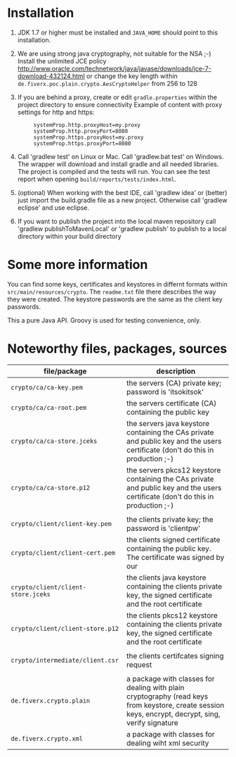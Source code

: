 # Installation

1. JDK 1.7 or higher must be installed and <code>JAVA_HOME</code> should point to this installation.

2. We are using strong java cryptography, not suitable for the NSA ;-)
    Install the unlimited JCE policy http://www.oracle.com/technetwork/java/javase/downloads/jce-7-download-432124.html or change the key length within
    <code>de.fiverx.poc.plain.crypto.AesCryptoHelper</code> from 256 to 128

3. If you are behind a proxy, create or edit <code>gradle.properties</code> within the project directory to ensure connectivity
   Example of content with proxy settings for http and https:
   ```
        systemProp.http.proxyHost=my.proxy
        systemProp.http.proxyPort=8080
        systemProp.https.proxyHost=my.proxy
        systemProp.https.proxyPort=8080
    ```

4. Call 'gradlew test' on Linux or Mac. Call 'gradlew.bat test' on Windows.
    The wrapper will download and install gradle and all needed libraries. The project is compiled and the tests will run. You can see the test report when opening
    <code>build/reports/tests/index.html</code>.

5. (optional) When working with the best IDE, call 'gradlew idea' or (better) just import the build.gradle file as a new project. Otherwise call 'gradlew eclipse' and use eclipse.

6. If you want to publish the project into the local maven repository call 'gradlew publishToMavenLocal' or 'gradlew publish' to publish to a local directory within your build directory

# Some more information

You can find some keys, certificates and keystores in differnt formats within <code>src/main/resources/crypto</code>. The <code>readme.txt</code> file there describes the way they were created.
The keystore passwords are the same as the client key passwords.

This a pure Java API. Groovy is used for testing convenience, only.


# Noteworthy files, packages, sources

| file/package  | description |
| ------------- | ------------- |
| <code>crypto/ca/ca-key.pem</code>                | the servers (CA) private key; password is 'itsokitsok' |
| <code>crypto/ca/ca-root.pem</code>               | the servers certificate (CA) containing the public key |
| <code>crypto/ca/ca-store.jceks</code>            | the servers java keystore containing the CAs private and public key and the users certificate (don't do this in production ;-) |
| <code>crypto/ca/ca-store.p12</code>              | the servers pkcs12 keystore containing the CAs private and public key and the users certificate (don't do this in production ;-) |
| | |
| <code>crypto/client/client-key.pem</code>        | the clients private key; the password is 'clientpw' |
| <code>crypto/client/client-cert.pem</code>       | the clients signed certificate containing the public key. The certificate was signed by our |
| <code>crypto/client/client-store.jceks</code>    | the clients java keystore containing the clients private key, the signed certificate and the root certificate |
| <code>crypto/client/client-store.p12</code>      | the clients pkcs12 keystore containing the clients private key, the signed certificate and the root certificate |
| | |
| <code>crypto/intermediate/client.csr</code>      | the clients certifcates signing request |
| | |
| <code>de.fiverx.crypto.plain</code>          | a package with classes for dealing with plain cryptography (read keys from keystore, create session keys, encrypt, decrypt, sing, verify signature |
| <code>de.fiverx.crypto.xml</code>            | a package with classes for dealing wiht xml security |

